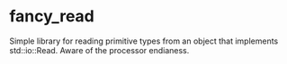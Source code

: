 # fancy_read
Simple library for reading primitive types from an object that implements std::io::Read.
Aware of the processor endianess.